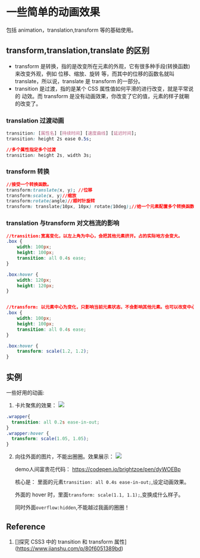 # 一些简单的动画效果

包括 animation，translation,transform 等的基础使用。

## transform,translation,translate 的区别

- transform 是转换，指的是改变所在元素的外观，它有很多种手段(转换函数)来改变外观，例如 位移、缩放、旋转 等，而其中的位移的函数名就叫 translate，所以说，translate 是 transform 的一部分。
- transition 是过渡，指的是某个 CSS 属性值如何平滑的进行改变，就是平常说的 动效。而 transform 是没有动画效果，你改变了它的值，元素的样子就唰的改变了。

### translation 过渡动画

```css
transition: [属性名] [持续时间] [速度曲线] [延迟时间];
transition: height 2s ease 0.5s;

//多个属性指定多个过渡
transition: height 2s, width 3s;
```

### transform 转换

```css
//接受一个转换函数。
transform:translate(x, y); //位移
transform:scale(x, y)//缩放
transform:rotate(angle)//顺时针旋转
transform: translate(10px, 10px) rotate(10deg);//给一个元素配置多个转换函数

```
### translation 与transform 对文档流的影响

```css
//transition:宽高变化，以左上角为中心，会把其他元素挤开。占的实际地方会变大。
.box {
    width: 100px;
    height: 100px;
    transition: all 0.4s ease;
}

.box:hover {
    width: 120px;
    height: 120px;
}


//transform: 以元素中心为变化，只影响当前元素状态，不会影响其他元素。也可以改变中心位置。
.box {
    width: 100px;
    height: 100px;
    transition: all 0.4s ease;
}

.box:hover {
    transform: scale(1.2, 1.2);
}
```
## 实例

一些好用的动画:

1. 卡片聚焦的效果：
  ![](https://i.loli.net/2021/08/02/JjqbUf2lTtm7YSw.gif)
  ```css
  .wrapper{
    transition: all 0.2s ease-in-out;
  }
  .wrapper:hover {
    transform: scale(1.05, 1.05);
  }
  ```
2.  向往外面的图片，不能出圈圈。效果展示：
    ![](https://i.loli.net/2021/08/02/PETa1dcnrYyAitS.gif)

    demo人间富贵花代码：
    https://codepen.io/brightzoe/pen/dyWOEBp

    核心是：
    里面的元素`transition: all 0.4s ease-in-out;`,设定动画效果。

    外面的 hover 时，里面`transform: scale(1.1, 1.1);`,变换成什么样子。

    同时外面`overflow:hidden`,不能越过我画的圈圈！

## Reference

1. []探究 CSS3 中的 transition 和 transform 属性](https://www.jianshu.com/p/80f6051389bd)
